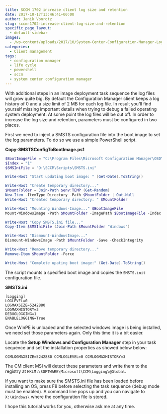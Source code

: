 ```yaml
---
title: SCCM 1702 increase client log size and retention
date: 2017-10-17T13:46:41+00:00
author: Janik Vonrotz
slug: sccm-1702-increase-client-log-size-and-retention
specific_page_layout:
  - default-sidebar
images:
  - /wp-content/uploads/2017/10/System-Center-Configuration-Manager-Logo.jpg
categories:
  - Client management
tags:
  - configuration manager
  - life cycle
  - powershell
  - sccm
  - system center configuration manager
---
```

With additional steps in an image deployment task sequence the log files will grow quite big. By default the Configuration Manager client keeps a log history of 0 and a size limit of 2 MB for each log file. In result you'll find yourself missing important details when trying to debug a failed operating system deployment. At some point the log files will be cut off. In order to increase the log size and retention, parameters must be configured in two places.
<!--more-->

First we need to inject a SMSTS configuration file into the boot image to set the log parameters. To do so we use a simple PowerShell script.

**Copy-SMSTSConfigToBootImage.ps1**

```powershell
$BootImageFile = "C:\Program Files\Microsoft Configuration Manager\OSD\boot\x64\boot.wim"
$Index = "1"
$SMSIniFile = "D:\SCCM\Scripts\SMSTS.ini"

Write-Host "Start updating boot image: " (Get-Date).ToString()

Write-Host "Create temporary directory..."
$MountFolder = Join-Path $env:TEMP (Get-Random)
New-Item -ItemType Directory -Path $MountFolder | Out-Null
Write-Host "Created temporary directory: " $MountFolder

Write-Host "Mounting Windows-Image..." $BootImageFile
Mount-WindowsImage -Path $MountFolder -ImagePath $BootImageFile -Index $Index

Write-Host "Copy SMSTS.ini file..."
Copy-Item $SMSIniFile (Join-Path $MountFolder "Windows")

Write-Host "Dismount-WindowsImage..."
Dismount-WindowsImage -Path $MountFolder -Save -CheckIntegrity

Write-Host "Remove temporary directory..."
Remove-Item $MountFolder -Force

Write-Host "Complete upating boot image:" (Get-Date).ToString()
```

The script mounts a specified boot image and copies the `SMSTS.init` configuration file.

**SMSTS.ini**

```
[Logging]
LOGLEVEL=0
LOGMAXSIZE=5242880
LOGMAXHISTORY=3
DEBUGLOGGING=1
ENABLELOGGING=True
```

Once WinPE is unloaded and the selected windows image is being installed, we need set those parameters again. Only this time it is a bit easier.

Locate the **Setup Windows and Configuration Manager** step in your task sequence and set the installation properties as showed below below:

    CCMLOGMAXSIZE=5242880 CCMLOGLEVEL=0 CCMLOGMAXHISTORY=3

The CM client MSI will detect these parameters and write them to the registry at `HKLM:\SOFTWARE\Microsoft\CCM\Logging\@Global`.

If you want to make sure the SMSTS.ini file has been loaded before installing an OS, press F8 before selecting the task sequence (debug mode must be enabled). A command line pops up and you can navigate to `X:\Windows\` where the configuration file is stored.

I hope this tutorial works for you, otherwise ask me at any time.